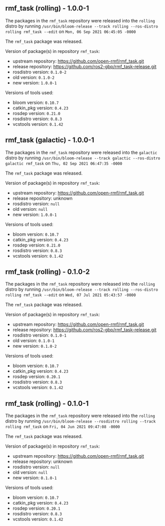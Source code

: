 ## rmf_task (rolling) - 1.0.0-1

The packages in the `rmf_task` repository were released into the `rolling` distro by running `/usr/bin/bloom-release --track rolling --ros-distro rolling rmf_task --edit` on `Mon, 06 Sep 2021 06:45:05 -0000`

The `rmf_task` package was released.

Version of package(s) in repository `rmf_task`:

- upstream repository: https://github.com/open-rmf/rmf_task.git
- release repository: https://github.com/ros2-gbp/rmf_task-release.git
- rosdistro version: `0.1.0-2`
- old version: `0.1.0-2`
- new version: `1.0.0-1`

Versions of tools used:

- bloom version: `0.10.7`
- catkin_pkg version: `0.4.23`
- rosdep version: `0.21.0`
- rosdistro version: `0.8.3`
- vcstools version: `0.1.42`


## rmf_task (galactic) - 1.0.0-1

The packages in the `rmf_task` repository were released into the `galactic` distro by running `/usr/bin/bloom-release --track galactic --ros-distro galactic rmf_task` on `Thu, 02 Sep 2021 06:47:35 -0000`

The `rmf_task` package was released.

Version of package(s) in repository `rmf_task`:

- upstream repository: https://github.com/open-rmf/rmf_task.git
- release repository: unknown
- rosdistro version: `null`
- old version: `null`
- new version: `1.0.0-1`

Versions of tools used:

- bloom version: `0.10.7`
- catkin_pkg version: `0.4.23`
- rosdep version: `0.21.0`
- rosdistro version: `0.8.3`
- vcstools version: `0.1.42`


## rmf_task (rolling) - 0.1.0-2

The packages in the `rmf_task` repository were released into the `rolling` distro by running `/usr/bin/bloom-release --track rolling --ros-distro rolling rmf_task --edit` on `Wed, 07 Jul 2021 05:43:57 -0000`

The `rmf_task` package was released.

Version of package(s) in repository `rmf_task`:

- upstream repository: https://github.com/open-rmf/rmf_task.git
- release repository: https://github.com/ros2-gbp/rmf_task-release.git
- rosdistro version: `0.1.0-1`
- old version: `0.1.0-1`
- new version: `0.1.0-2`

Versions of tools used:

- bloom version: `0.10.7`
- catkin_pkg version: `0.4.23`
- rosdep version: `0.20.1`
- rosdistro version: `0.8.3`
- vcstools version: `0.1.42`


## rmf_task (rolling) - 0.1.0-1

The packages in the `rmf_task` repository were released into the `rolling` distro by running `/usr/bin/bloom-release --rosdistro rolling --track rolling rmf_task` on `Fri, 04 Jun 2021 09:47:08 -0000`

The `rmf_task` package was released.

Version of package(s) in repository `rmf_task`:

- upstream repository: https://github.com/open-rmf/rmf_task.git
- release repository: unknown
- rosdistro version: `null`
- old version: `null`
- new version: `0.1.0-1`

Versions of tools used:

- bloom version: `0.10.7`
- catkin_pkg version: `0.4.23`
- rosdep version: `0.20.1`
- rosdistro version: `0.8.3`
- vcstools version: `0.1.42`



